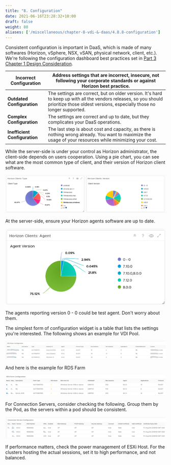 ```yaml
---
title: "8. Configuration"
date: 2021-06-16T23:28:32+10:00
draft: false
weight: 80
aliases: ['/miscellaneous/chapter-8-vdi-&-daas/4.8.8-configuration']
---
```


Consistent configuration is important in DaaS, which is made of many softwares (Horizon, vSphere, NSX, vSAN, physical network, client, etc.). We're following the configuration dashboard best practices set in [Part 3 Chapter 1 Design Consideration](/dashboards/chapter-1-design-considerations/).

| **Incorrect Configuration**   | Address settings that are incorrect, insecure, not following your corporate standards or against Horizon best practice.                                                                   |
|-------------------------------|-------------------------------------------------------------------------------------------------------------------------------------------------------------------------------------------|
| **Outdated Configuration**    | The settings are correct, but on older version. It's hard to keep up with all the vendors releases, so you should prioritize those oldest versions, especially those no longer supported. |
| **Complex Configuration**     | The settings are correct and up to date, but they complicates your DaaS operations.                                                                                                       |
| **Inefficient Configuration** | The last step is about cost and capacity, as there is nothing wrong already. You want to maximize the usage of your resources while minimizing your cost.                                 |

While the server-side is under your control as Horizon administrator, the client-side depends on users cooperation. Using a pie chart, you can see what are the most common type of client, and their version of Horizon client software.

![Horizon Client Configuration](4.8.8-fig-1.png)

At the server-side, ensure your Horizon agents software are up to date.

![Agent Versions](4.8.8-fig-2.png)

The agents reporting version 0 - 0 could be test agent. Don't worry about them.

The simplest form of configuration widget is a table that lists the settings you're interested. The following shows an example for VDI Pool.

![VDI Pool configuration](4.8.8-fig-3.png)

And here is the example for RDS Farm

![RDS Farm configuration](4.8.8-fig-4.png)

For Connection Servers, consider checking the following. Group them by the Pod, as the servers within a pod should be consistent.

![Connection Server configuration](4.8.8-fig-5.png)

If performance matters, check the power management of ESXi Host. For the clusters hosting the actual sessions, set it to high performance, and not balanced.
